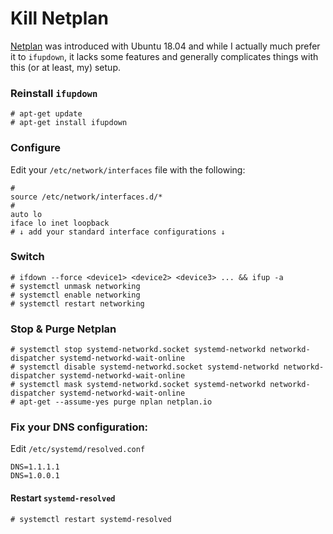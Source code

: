 # Kill Netplan
[Netplan](https://netplan.io) was introduced with Ubuntu 18.04 and while I actually much prefer it to `ifupdown`, it lacks some features and generally complicates things with this (or at least, my) setup.

### Reinstall `ifupdown`

```console
# apt-get update
# apt-get install ifupdown
```

### Configure
Edit your `/etc/network/interfaces` file with the following:

```
#
source /etc/network/interfaces.d/*
#
auto lo
iface lo inet loopback
# ↓ add your standard interface configurations ↓
```

### Switch

```console
# ifdown --force <device1> <device2> <device3> ... && ifup -a
# systemctl unmask networking
# systemctl enable networking
# systemctl restart networking
```

### Stop & Purge Netplan

```console
# systemctl stop systemd-networkd.socket systemd-networkd networkd-dispatcher systemd-networkd-wait-online
# systemctl disable systemd-networkd.socket systemd-networkd networkd-dispatcher systemd-networkd-wait-online
# systemctl mask systemd-networkd.socket systemd-networkd networkd-dispatcher systemd-networkd-wait-online
# apt-get --assume-yes purge nplan netplan.io
```

### Fix your DNS configuration:
Edit `/etc/systemd/resolved.conf`

```
DNS=1.1.1.1
DNS=1.0.0.1
```

#### Restart `systemd-resolved`
```console
# systemctl restart systemd-resolved
```
